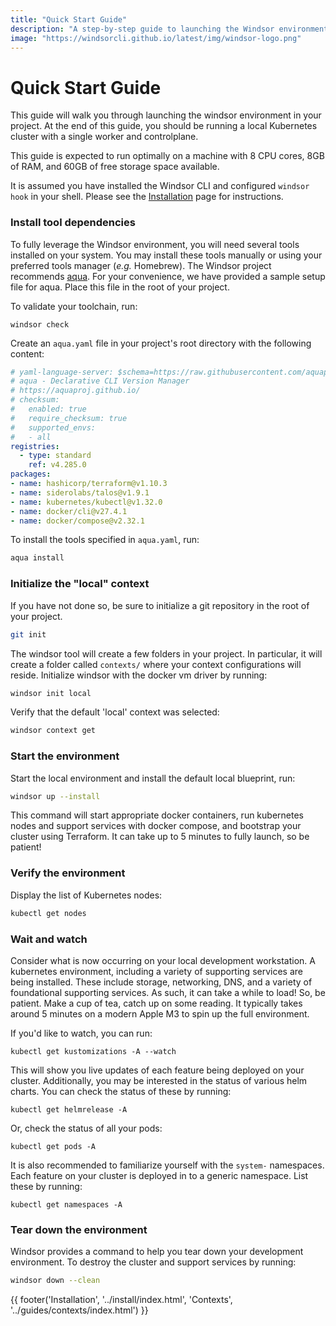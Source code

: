 ```yaml
---
title: "Quick Start Guide"
description: "A step-by-step guide to launching the Windsor environment in your project."
image: "https://windsorcli.github.io/latest/img/windsor-logo.png"
---
```

# Quick Start Guide
This guide will walk you through launching the windsor environment in your project. At the end of this guide, you should be running a local Kubernetes cluster with a single worker and controlplane.

This guide is expected to run optimally on a machine with 8 CPU cores, 8GB of RAM, and 60GB of free storage space available.

It is assumed you have installed the Windsor CLI and configured `windsor hook` in your shell. Please see the [Installation](./install.md) page for instructions.

### Install tool dependencies
To fully leverage the Windsor environment, you will need several tools installed on your system. You may install these tools manually or using your preferred tools manager (_e.g._ Homebrew). The Windsor project recommends [aqua](https://github.com/aquaproj/aqua). For your convenience, we have provided a sample setup file for aqua. Place this file in the root of your project.

To validate your toolchain, run:

```
windsor check
```

Create an `aqua.yaml` file in your project's root directory with the following content:
```yaml
# yaml-language-server: $schema=https://raw.githubusercontent.com/aquaproj/aqua/main/json-schema/aqua-yaml.json
# aqua - Declarative CLI Version Manager
# https://aquaproj.github.io/
# checksum:
#   enabled: true
#   require_checksum: true
#   supported_envs:
#   - all
registries:
  - type: standard
    ref: v4.285.0
packages:
- name: hashicorp/terraform@v1.10.3
- name: siderolabs/talos@v1.9.1
- name: kubernetes/kubectl@v1.32.0
- name: docker/cli@v27.4.1
- name: docker/compose@v2.32.1
```

To install the tools specified in `aqua.yaml`, run:
```bash
aqua install
```

### Initialize the "local" context
If you have not done so, be sure to initialize a git repository in the root of your project.

```sh
git init
```

The windsor tool will create a few folders in your project. In particular, it will create a folder called `contexts/` where your context configurations will reside. Initialize windsor with the docker vm driver by running:

```sh
windsor init local
```

Verify that the default 'local' context was selected:

```sh
windsor context get
```

### Start the environment
Start the local environment and install the default local blueprint, run:

```sh
windsor up --install
```

This command will start appropriate docker containers, run kubernetes nodes and support services with docker compose, and bootstrap your cluster using Terraform. It can take up to 5 minutes to fully launch, so be patient!

### Verify the environment
Display the list of Kubernetes nodes:

```sh
kubectl get nodes
```

### Wait and watch
Consider what is now occurring on your local development workstation. A kubernetes environment, including a variety of supporting services are being installed. These include storage, networking, DNS, and a variety of foundational supporting services. As such, it can take a while to load! So, be patient. Make a cup of tea, catch up on some reading. It typically takes around 5 minutes on a modern Apple M3 to spin up the full environment.

If you'd like to watch, you can run:

```
kubectl get kustomizations -A --watch
```

This will show you live updates of each feature being deployed on your cluster. Additionally, you may be interested in the status of various helm charts. You can check the status of these by running:

```
kubectl get helmrelease -A
```

Or, check the status of all your pods:

```
kubectl get pods -A
```

It is also recommended to familiarize yourself with the `system-` namespaces. Each feature on your cluster is deployed in to a generic namespace. List these by running:

```
kubectl get namespaces -A
```

### Tear down the environment
Windsor provides a command to help you tear down your development environment. To destroy the cluster and support services by running:

```sh
windsor down --clean
```

<div>
  {{ footer('Installation', '../install/index.html', 'Contexts', '../guides/contexts/index.html') }}
</div>

<script>
  document.getElementById('previousButton').addEventListener('click', function() {
    window.location.href = '../install/index.html'; 
  });
  document.getElementById('nextButton').addEventListener('click', function() {
    window.location.href = '../guides/contexts/index.html'; 
  });
</script>
